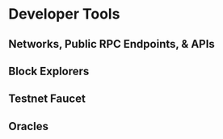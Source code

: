 # Developer Tools
## Networks, Public RPC Endpoints, & APIs
## Block Explorers
## Testnet Faucet 
## Oracles 